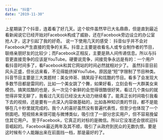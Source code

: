 ```yaml
---
title: "抖音"
date: "2019-11-30"
---
```


上星期装了个抖音，连着看了好几天。这个软件虽然早已大名鼎鼎，但是直到最近看新闻说它已经开始对Facebook构成了威胁，还在Facebook旁边设立的办公室抢人才，这才引起了我的好奇。 说一下使用几天的感受： 抖音似乎并不会对Facebook产生直接的竞争的关系。抖音上主要是收看名人或专业制作者的节目，联络亲朋好友的比较少；而Facebook正相反，主要是熟人间传递信息。所以与抖音更直接竞争的应该是YouTube。硬要说竞争，间接竞争永远是有的：一个用户看抖音时间多了，看Facebook和其它网站的时间必然就相对少了。 虽然抖音目前风头正盛，但长远来看，不见得能挤掉YouTube。原因是“短”字限制了节目种类。抖音节目主要是三大类题材：美女帅哥、搞笑段子和炫酷的节目。看多了会发现大多数节目都是雷同的，比如一个美女跳了个舞，如果好看，立刻会有一大群美女来模仿。搞笑炫酷的也是，头一次见个新鲜的会觉得很酷很好笑，看过几个类似的就觉得非常无聊了，我看过几天后已经没太大动力继续看了。能真正长时间吸引我看下去的视频，还是要有一点深入内容做基础的，比如各种知识类的节目，都不是能够在几十秒里就完成的。我个人的喜好虽然没有普遍代表性，但至少也体现了一个侧面吧。短视频未来很可能与微博类似，吸引住了一部分忠实用户，但不容易挽留住其它用户。 至于Facebook，它真正的对标的是微信。所以它没准还会很欢迎抖音崛起的。Facebook最近两年及其不顺，吸引了从政府到民众的无数仇恨。要是这时候有个人能蹦出来在前面挡一档，那是最好的了。
